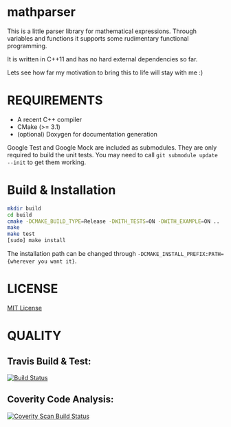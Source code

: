 # mathparser

This is a little parser library for mathematical expressions.
Through variables and functions it supports some rudimentary functional programming.

It is written in C++11 and has no hard external dependencies so far.

Lets see how far my motivation to bring this to life will stay with me :)

# REQUIREMENTS

* A recent C++ compiler
* CMake (>= 3.1)
* (optional) Doxygen for documentation generation

Google Test and Google Mock are included as submodules.
They are only required to build the unit tests.
You may need to call `git submodule update --init` to get them working.

# Build & Installation

```bash
mkdir build
cd build
cmake -DCMAKE_BUILD_TYPE=Release -DWITH_TESTS=ON -DWITH_EXAMPLE=ON ..
make
make test
[sudo] make install
```

The installation path can be changed through `-DCMAKE_INSTALL_PREFIX:PATH={wherever you want it}`.

# LICENSE

[MIT License](http://opensource.org/licenses/MIT)

# QUALITY

## Travis Build & Test:
[![Build Status](https://travis-ci.org/Drako/mathparser.svg?branch=master)](https://travis-ci.org/Drako/mathparser)

## Coverity Code Analysis:
[![Coverity Scan Build Status](https://scan.coverity.com/projects/5479/badge.svg)](https://scan.coverity.com/projects/5479)

